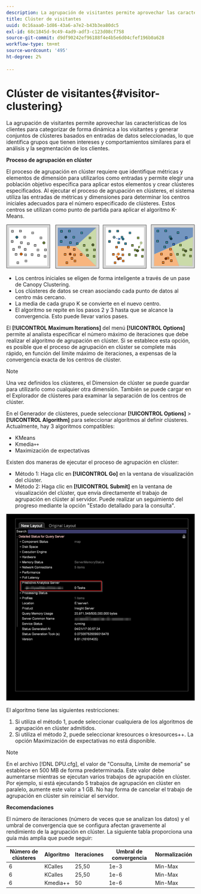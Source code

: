 ```yaml
---
description: La agrupación de visitantes permite aprovechar las características de los clientes para categorizar de forma dinámica a los visitantes y generar conjuntos de clústeres basados en entradas de datos seleccionadas, lo que identifica grupos que tienen intereses y comportamientos similares para el análisis y la segmentación de los clientes.
title: Clúster de visitantes
uuid: 0c16aaa0-1d86-43a6-a7e2-b43b3ea80dc5
exl-id: 68c1845d-9c49-4ad9-adf3-c123d08cf758
source-git-commit: d9df90242ef96188f4e4b5e6d04cfef196b0a628
workflow-type: tm+mt
source-wordcount: '495'
ht-degree: 2%

---
```


# Clúster de visitantes{#visitor-clustering}

La agrupación de visitantes permite aprovechar las características de los clientes para categorizar de forma dinámica a los visitantes y generar conjuntos de clústeres basados en entradas de datos seleccionadas, lo que identifica grupos que tienen intereses y comportamientos similares para el análisis y la segmentación de los clientes.

**Proceso de agrupación en clúster**

El proceso de agrupación en clúster requiere que identifique métricas y elementos de dimensión para utilizarlos como entradas y permite elegir una población objetivo específica para aplicar estos elementos y crear clústeres especificados. Al ejecutar el proceso de agrupación en clústeres, el sistema utiliza las entradas de métricas y dimensiones para determinar los centros iniciales adecuados para el número especificado de clústeres. Estos centros se utilizan como punto de partida para aplicar el algoritmo K-Means.

![](assets/K_algorithm.png)

* Los centros iniciales se eligen de forma inteligente a través de un pase de Canopy Clustering.
* Los clústeres de datos se crean asociando cada punto de datos al centro más cercano.
* La media de cada grupo K se convierte en el nuevo centro.
* El algoritmo se repite en los pasos 2 y 3 hasta que se alcance la convergencia. Esto puede llevar varios pases.

El **[!UICONTROL Maximum Iterations]** del menú **[!UICONTROL Options]** permite al analista especificar el número máximo de iteraciones que debe realizar el algoritmo de agrupación en clúster. Si se establece esta opción, es posible que el proceso de agrupación en clúster se complete más rápido, en función del límite máximo de iteraciones, a expensas de la convergencia exacta de los centros de clúster.

>[!NOTE]
>
>Una vez definidos los clústeres, el Dimension de clúster se puede guardar para utilizarlo como cualquier otra dimensión. También se puede cargar en el Explorador de clústeres para examinar la separación de los centros de clúster.

En el Generador de clústeres, puede seleccionar **[!UICONTROL Options]** > **[!UICONTROL Algorithm]** para seleccionar algoritmos al definir clústeres. Actualmente, hay 3 algoritmos compatibles:

* KMeans
* Kmedia`++`
* Maximización de expectativas

Existen dos maneras de ejecutar el proceso de agrupación en clúster:

* Método 1: Haga clic en **[!UICONTROL Go]** en la ventana de visualización del clúster.
* Método 2: Haga clic en **[!UICONTROL Submit]** en la ventana de visualización del clúster, que envía directamente el trabajo de agrupación en clúster al servidor. Puede realizar un seguimiento del progreso mediante la opción &quot;Estado detallado para la consulta&quot;.

![](assets/dwb_visitorclustering.png)

El algoritmo tiene las siguientes restricciones:

1. Si utiliza el método 1, puede seleccionar cualquiera de los algoritmos de agrupación en clúster admitidos.
1. Si utiliza el método 2, puede seleccionar kresources o kresources++. La opción Maximización de expectativas no está disponible.

>[!NOTE]
>
>En el archivo [!DNL DPU.cfg], el valor de &quot;Consulta, Límite de memoria&quot; se establece en 500 MB de forma predeterminada. Este valor debe aumentarse mientras se ejecutan varios trabajos de agrupación en clúster. Por ejemplo, si está ejecutando 5 trabajos de agrupación en clúster en paralelo, aumente este valor a 1 GB. No hay forma de cancelar el trabajo de agrupación en clúster sin reiniciar el servidor.

**Recomendaciones**

El número de iteraciones (número de veces que se analizan los datos) y el umbral de convergencia que se configura afectan gravemente al rendimiento de la agrupación en clúster. La siguiente tabla proporciona una guía más amplia que puede seguir:

| Número de clústeres | Algoritmo | Iteraciones | Umbral de convergencia | Normalización |
|---|---|---|---|---|
| 6 | KCalles | 25,50 | 1e-3 | Min-Max |
| 6 | KCalles | 25,50 | 1e-6 | Min-Max |
| 6 | Kmedia++ | 50 | 1e-6 | Min-Max |
